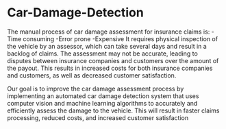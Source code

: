 # Car-Damage-Detection

The manual process of car damage assessment for insurance claims is:
 -Time consuming 
 -Error prone
 -Expensive
It requires physical inspection of the vehicle by an assessor, which can take several days and result in a backlog of claims. 
The assessment may not be accurate, leading to disputes between insurance companies and customers over the amount of the payout. 
This results in increased costs for both insurance companies and customers, as well as decreased customer satisfaction.

Our goal is to improve the car damage assessment process by implementing an automated car damage detection system that uses computer vision and machine learning algorithms to accurately and efficiently assess the damage to the vehicle.
This will result in faster claims processing, reduced costs, and increased customer satisfaction
